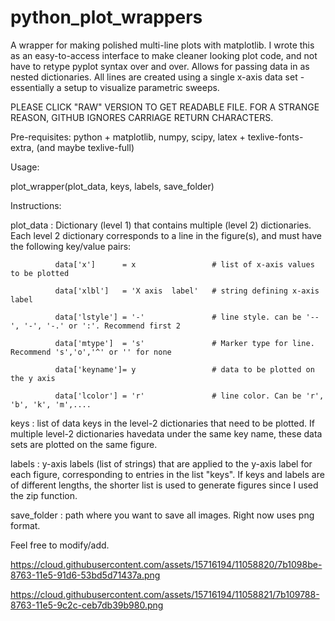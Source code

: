 # python_plot_wrappers
A wrapper for making polished multi-line plots with matplotlib. 
I wrote this as an easy-to-access interface to make cleaner looking plot code, and not have to retype 
pyplot syntax over and over. Allows for passing data in as nested dictionaries. 
All lines are created using a single x-axis data set - essentially a setup to visualize parametric sweeps.

PLEASE CLICK "RAW" VERSION TO GET READABLE FILE. FOR A STRANGE REASON, GITHUB IGNORES CARRIAGE RETURN CHARACTERS.

Pre-requisites:
python + matplotlib, numpy, scipy, latex + texlive-fonts-extra, (and maybe texlive-full)

Usage: 

plot_wrapper(plot_data, keys, labels, save_folder)

Instructions:

plot_data   : 
Dictionary (level 1) that contains multiple  (level 2) dictionaries. 
Each level 2 dictionary corresponds to a line in the figure(s), and must have the following key/value pairs:

              data['x']      = x                 # list of x-axis values to be plotted

              data['xlbl']   = 'X axis  label'   # string defining x-axis label

              data['lstyle'] = '-'               # line style. can be '--', '-', '-.' or ':'. Recommend first 2

              data['mtype']  = 's'               # Marker type for line. Recommend 's','o','^' or '' for none

              data['keyname']= y                 # data to be plotted on the y axis

              data['lcolor'] = 'r'               # line color. Can be 'r', 'b', 'k', 'm',.... 
              

keys        : list of data keys in the level-2 dictionaries that need to be plotted. If multiple level-2 dictionaries havedata under the same key name, these data sets are plotted on the same figure.

labels      : y-axis labels (list of strings) that are applied to the y-axis label for each figure, corresponding to entries in the list "keys". If keys and labels are of different lengths, the shorter list is used to generate figures since I used the zip function.
              
save_folder : path where you want to save all images. Right now uses png format. 

Feel free to modify/add.

https://cloud.githubusercontent.com/assets/15716194/11058820/7b1098be-8763-11e5-91d6-53bd5d71437a.png

https://cloud.githubusercontent.com/assets/15716194/11058821/7b109788-8763-11e5-9c2c-ceb7db39b980.png
